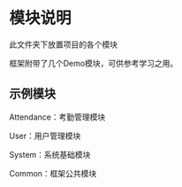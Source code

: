 # 模块说明
此文件夹下放置项目的各个模块

框架附带了几个Demo模块，可供参考学习之用。

## 示例模块

Attendance：考勤管理模块

User：用户管理模块

System：系统基础模块

Common：框架公共模块
